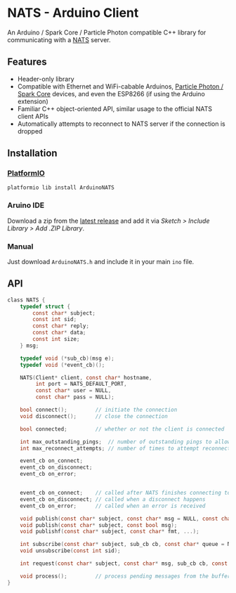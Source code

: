 # NATS - Arduino Client
An Arduino / Spark Core / Particle Photon compatible C++ library for
communicating with a [NATS](http://nats.io) server.

## Features
* Header-only library
* Compatible with Ethernet and WiFi-cabable Arduinos, [Particle Photon / Spark
Core](https://www.particle.io/) devices, and even the ESP8266 (if using the
Arduino extension)
* Familiar C++ object-oriented API, similar usage to the official NATS client
APIs
* Automatically attempts to reconnect to NATS server if the connection is dropped

## Installation
### [PlatformIO](http://platformio.org/)
`platformio lib install ArduinoNATS`

### Aruino IDE
Download a zip from the [latest release](https://github.com/joshglendenning/arduino-nats/releases/latest) and add it
via _Sketch > Include Library > Add .ZIP Library_.

### Manual
Just download `ArduinoNATS.h` and include it in your main `ino` file.

## API
```c
class NATS {
	typedef struct {
		const char* subject;
		const int sid;
		const char* reply;
		const char* data;
		const int size;
	} msg;

	typedef void (*sub_cb)(msg e);
	typedef void (*event_cb)();

	NATS(Client* client, const char* hostname,
		 int port = NATS_DEFAULT_PORT,
		 const char* user = NULL,
		 const char* pass = NULL);

	bool connect();			// initiate the connection
	void disconnect();      // close the connection

	bool connected;			// whether or not the client is connected

	int max_outstanding_pings;	// number of outstanding pings to allow before considering the connection closed (default 3)
	int max_reconnect_attempts; // number of times to attempt reconnects, -1 means no maximum (default -1)

	event_cb on_connect;
	event_cb on_disconnect;
	event_cb on_error;


	event_cb on_connect;    // called after NATS finishes connecting to server
	event_cb on_disconnect; // called when a disconnect happens
	event_cb on_error;		// called when an error is received

	void publish(const char* subject, const char* msg = NULL, const char* replyto = NULL);
	void publish(const char* subject, const bool msg);
	void publishf(const char* subject, const char* fmt, ...);

	int subscribe(const char* subject, sub_cb cb, const char* queue = NULL, const int max_wanted = 0);
	void unsubscribe(const int sid);

	int request(const char* subject, const char* msg, sub_cb cb, const int max_wanted = 1);

	void process();			// process pending messages from the buffer, must be called regularly in loop()
}
```
